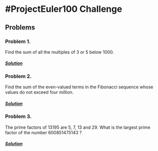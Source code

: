 # #ProjectEuler100 Challenge

## Problems

### Problem 1.

Find the sum of all the multiples of 3 or 5 below 1000.

##### [Solution](Problem%201/Solutions.md)

### Problem 2.

Find the sum of the even-valued terms in the Fibonacci sequence whose values do not exceed four million.

##### [Solution](Problem%202/Solutions.md)

### Problem 3.
The prime factors of 13195 are 5, 7, 13 and 29.
What is the largest prime factor of the number 600851475143 ?
##### [Solution](Problem%203/Solutions.md)